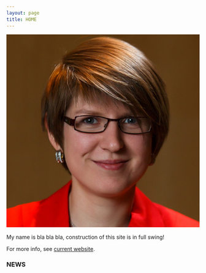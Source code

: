 ```yaml
---
layout: page
title: HOME
---
```


![](img/irina-gaynanova.jpg)

My name is bla bla bla, construction of this site is in full swing!

For more info, see [current website](http://www.stat.tamu.edu/~irinag/).


### NEWS

